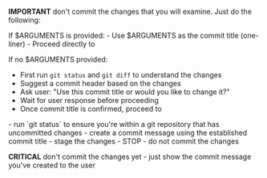 **IMPORTANT** don't commit the changes that you will examine. Just do the following:

<CommitTitleHandling>
If $ARGUMENTS is provided:
- Use $ARGUMENTS as the commit title (one-liner)
- Proceed directly to <CommitPrep>

If no $ARGUMENTS provided:
- First run `git status` and `git diff` to understand the changes
- Suggest a commit header based on the changes
- Ask user: "Use this commit title or would you like to change it?"
- Wait for user response before proceeding
- Once commit title is confirmed, proceed to <CommitPrep>
</CommitTitleHandling>

<CommitPrep>
- run `git status` to ensure you're within a git repository that has uncommitted changes
- create a commit message using the established commit title
- stage the changes
- STOP - do not commit the changes
</CommitPrep>

**CRITICAL** don't commit the changes yet - just show the commit message you've created to the user
